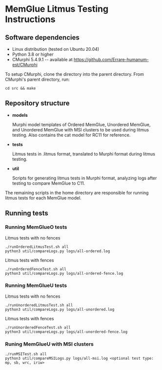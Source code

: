 # MemGlue Litmus Testing Instructions

## Software dependencies
- Linux distribution (tested on Ubuntu 20.04)
- Python 3.8 or higher
- CMurphi 5.4.9.1 -- available at https://github.com/Errare-humanum-est/CMurphi

To setup CMurphi, clone the directory into the parent directory. From 
CMurphi's parent directory, run:
```
cd src && make
```

## Repository structure
* **models**

  Murphi model templates of Ordered MemGlue, Unordered MemGlue, and Unordered
  MemGlue with MSI clusters to be used during litmus testing. Also contains
  the cat model for RC11 for reference.

* **tests**

  Litmus tests in .litmus format, translated to Murphi format during litmus
  testing.

* **util**

  Scripts for generating litmus tests in Murphi format, analyzing logs after
  testing to compare MemGlue to C11.


The remaining scripts in the home directory are responsible for running
litmus tests for each MemGlue model.

## Running tests

### Running MemGlueO tests

Litmus tests with no fences
```
./runOrderedLitmusTest.sh all
python3 util/compareLogs.py logs/all-ordered.log
```

Litmus tests with fences
```
./runOrderedFenceTest.sh all
python3 util/compareLogs.py logs/all-ordered-fence.log
```

### Running MemGlueU tests

Litmus tests with no fences
```
./runUnorderedLitmusTest.sh all
python3 util/compareLogs.py logs/all-unordered.log
```

Litmus tests with fences
```
./runUnorderedFenceTest.sh all
python3 util/compareLogs.py logs/all-unordered-fence.log
```

### Runing MemGlueU with MSI clusters
```
./runMSITest.sh all
python3 util/compareMSILogs.py logs/all-msi.log <optional test type: mp, sb, wrc, iriw>
```
